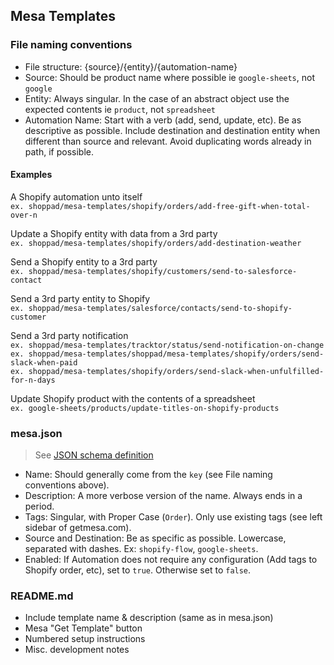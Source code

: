 ## Mesa Templates

### File naming conventions

- File structure: {source}/{entity}/{automation-name}
- Source: Should be product name where possible ie `google-sheets`, not `google`
- Entity: Always singular. In the case of an abstract object use the expected contents ie `product`, not `spreadsheet`
- Automation Name: Start with a verb (add, send, update, etc). Be as descriptive as possible. Include destination and destination entity when different than source and relevant. Avoid duplicating words already in path, if possible. 

#### Examples

A Shopify automation unto itself  
`ex. shoppad/mesa-templates/shopify/orders/add-free-gift-when-total-over-n`

Update a Shopify entity with data from a 3rd party  
`ex. shoppad/mesa-templates/shopify/orders/add-destination-weather`  

Send a Shopify entity to a 3rd party  
`ex. shoppad/mesa-templates/shopify/customers/send-to-salesforce-contact`

Send a 3rd party entity to Shopify  
`ex. shoppad/mesa-templates/salesforce/contacts/send-to-shopify-customer`

Send a 3rd party notification  
`ex. shoppad/mesa-templates/tracktor/status/send-notification-on-change`  
`ex. shoppad/mesa-templates/shoppad/mesa-templates/shopify/orders/send-slack-when-paid`  
`ex. shoppad/mesa-templates/shopify/orders/send-slack-when-unfulfilled-for-n-days`

Update Shopify product with the contents of a spreadsheet  
`ex. google-sheets/products/update-titles-on-shopify-products`

### mesa.json

> See [JSON schema definition](https://docs.google.com/document/d/1uXo0gcmSyrI3nq1n8YDWyqTBaffUI1HSSupfWZNI6CU)

- Name: Should generally come from the `key` (see File naming conventions above).
- Description: A more verbose version of the name. Always ends in a period.
- Tags: Singular, with Proper Case (`Order`). Only use existing tags (see left sidebar of getmesa.com).
- Source and Destination: Be as specific as possible. Lowercase, separated with dashes. Ex: `shopify-flow`, `google-sheets`.
- Enabled: If Automation does not require any configuration (Add tags to Shopify order, etc), set to `true`. Otherwise set to `false`.

### README.md

- Include template name & description (same as in mesa.json)
- Mesa "Get Template" button
- Numbered setup instructions
- Misc. development notes
